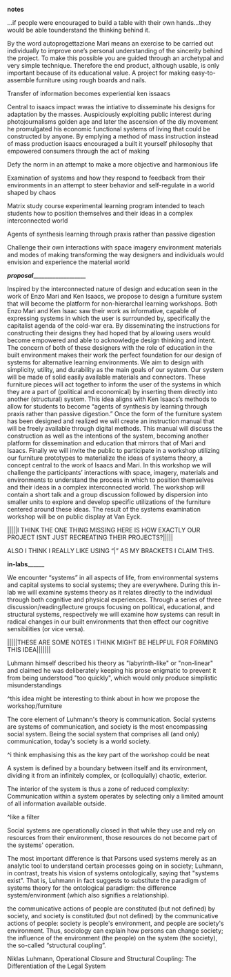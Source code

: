 __________________________notes__________________________

…if people were encouraged to build a table with their own hands…they would be able tounderstand the thinking behind it.By the word autoprogettazione Mari means an exercise to be carried out individually to improve one’s personal understanding of the sincerity behind the project. To make this possible you are guided through an archetypal and very simple technique. Therefore the end product, although usable, is only important because of its educational value. A project for making easy-to-assemble furniture using rough boards and nails.Transfer of information becomes experiential ken issaacsCentral to isaacs impact wwas the intiative to disseminate his designs for adaptation by the masses. Auspiciously exploiting public interest during photojournalisms golden age and later the ascension of the diy movement he promulgated his economic functional systems of living that could be constructed by anyone. By emplying a method of mass instruction instead of mass production isaacs encouraged a built it yourself philosophy that empowered consumers through the act of makingDefy the norm in an attempt to make a more objective and harmonious lifeExamination of systems and how they respond to feedback from their environments in an attempt to steer behavior and self-regulate in a world shaped by chaosMatrix study course experimental learning program intended to teach students how to position themselves and their ideas in a complex interconnected worldAgents of synthesis learning through praxis rather than passive digestionChallenge their own interactions with space imagery environment materials and modes of making transforming the way designers and individuals would envision and experience the material world_______________proposal__________________________________Inspired by the interconnected nature of design and education seen in the work of Enzo Mari and Ken Isaacs, we propose to design a furniture system that will become the platform for non-hierarchal learning workshops. Both Enzo Mari and Ken Isaac saw their work as informative, capable of expressing systems in which the user is surrounded by, specifically the capitalist agenda of the cold-war era. By disseminating the instructions for constructing their designs they had hoped that by allowing users would become empowered and able to acknowledge design thinking and intent. The concern of both of these designers with the role of education in the built environment makes their work the perfect foundation for our design of systems for alternative learning environments. We aim to design with simplicity, utility, and durability as the main goals of our system. Our system will be made of solid easily available materials and connectors. These furniture pieces will act together to inform the user of the systems in which they are a part of (political and economical) by inserting them directly into another (structural) system. This idea aligns with Ken Isaacs’s methods to allow for students to become “agents of synthesis by learning through praxis rather than passive digestion.” Once the form of the furniture system has been designed and realized we will create an instruction manual that will be freely available through digital methods. This manual will discuss the construction as well as the intentions of the system, becoming another platform for dissemination and education that mirrors that of Mari and Isaacs.Finally we will invite the public to participate in a workshop utilizing our furniture prototypes to materialize the ideas of systems theory, a concept central to the work of Isaacs and Mari. In this workshop we will challenge the participants’ interactions with space, imagery, materials and environments to understand the process in which to position themselves and their ideas in a complex interconnected world. The workshop will contain a short talk and a group discussion followed by dispersion into smaller units to explore and develop specific utilizations of the furniture centered around these ideas. The result of the systems examination workshop will be on public display at Van Eyck.|||||I THINK THE ONE THING MISSING HERE IS HOW EXACTLY OUR PROJECT ISNT JUST RECREATING THEIR PROJECTS?|||||

ALSO I THINK I REALLY LIKE USING “|” AS MY BRACKETS I CLAIM THIS.____________________in-labs__________________________
We encounter “systems” in all aspects of life, from environmental systems and capital systems to social systems; they are everywhere. During this in-lab we will examine systems theory as it relates directly to the individual through both cognitive and physical experiences. Through a series of three discussion/reading/lecture groups focusing on political, educational, and structural systems, respectively we will examine how systems can result in radical changes in our built environments that then effect our cognitive sensibilities (or vice versa).   


|||||THESE ARE SOME NOTES I THINK MIGHT BE HELPFUL FOR FORMING THIS IDEA|||||||

Luhmann himself described his theory as "labyrinth-like" or "non-linear" and claimed he was deliberately keeping his prose enigmatic to prevent it from being understood "too quickly", which would only produce simplistic misunderstandings 

^this idea might be interesting to think about in how we propose the workshop/furniture

The core element of Luhmann's theory is communication. Social systems are systems of communication, and society is the most encompassing social system. Being the social system that comprises all (and only) communication, today's society is a world society.

^i think emphasising this as the key part of the workshop could be neat

 A system is defined by a boundary between itself and its environment, dividing it from an infinitely complex, or (colloquially) chaotic, exterior. 

The interior of the system is thus a zone of reduced complexity: Communication within a system operates by selecting only a limited amount of all information available outside. 

^like a filter

Social systems are operationally closed in that while they use and rely on resources from their environment, those resources do not become part of the systems' operation. 

The most important difference is that Parsons used systems merely as an analytic tool to understand certain processes going on in society; Luhmann, in contrast, treats his vision of systems ontologically, saying that "systems exist". That is, Luhmann in fact suggests to substitute the paradigm of systems theory for the ontological paradigm: the difference system/environment (which also signifies a relationship).

the communicative actions of people are constituted (but not defined) by society, and society is constituted (but not defined) by the communicative actions of people: society is people's environment, and people are society's environment. Thus, sociology can explain how persons can change society; the influence of the environment (the people) on the system (the society), the so-called “structural coupling”. 


Niklas Luhmann, Operational Closure and Structural Coupling: The Differentiation of the Legal System